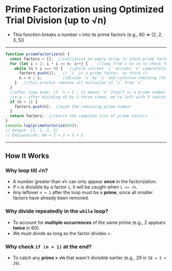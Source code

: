 # Prime Factorization using Optimized Trial Division (up to √n)

- This function breaks a number `n` into its prime factors (e.g., 60 => [2, 2, 3, 5])

---

```js
function primeFactorize(n) {
  const factors = [];  //initialize an empty array to store prime factors
  for (let i = 2; i * i <= n; i++) {    //loop from 2 to √n to check for possible prime factors
    while (n % i === 0) {   //while current `i` divides `n` completely (i.e., no remainder)
      factors.push(i);   // `i` is a prime factor, so store it
      n = n / i;         //divide `n` by `i` and continue checking (to handle repeated factors like 2×2×3)
    }   //this process removes all multiples of `i` from `n`
  }
  //after loop ends, if `n > 1`, it means `n` itself is a prime number
  //e.g.: after dividing 45 by 3 three times, we’re left with 5 (which is prime)
  if (n > 1) {
    factors.push(n);  //push the remaining prime number
  }
  return factors;  //return the complete list of prime factors
}
console.log(primeFactorize(60));  
// Output: [2, 2, 3, 5]
// Explanation: 60 = 2 × 2 × 3 × 5
```

---


##  How It Works 

###  Why loop till √n?
- A number greater than √n can only appear **once** in the factorization.
- If `n` is divisible by a factor `i`, it will be caught when `i <= √n`.
- Any leftover `n > 1` after the loop must be a **prime**, since all smaller factors have already been removed.

###  Why divide repeatedly in the `while` loop?
- To account for **multiple occurrences** of the same prime (e.g., 2 appears **twice** in 60).
- We must divide as long as the factor divides `n`.

###  Why check `if (n > 1)` at the end?
- To catch any **prime > √n** that wasn't divisible earlier (e.g., 29 in `58 = 2 × 29`).
